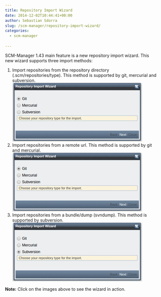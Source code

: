 ```yaml
---
title: Repository Import Wizard
date: 2014-12-02T10:44:41+00:00
author: Sebastian Sdorra
slug: /scm-manager/repository-import-wizard/
categories:
  - scm-manager

---
```

SCM-Manager 1.43 main feature is a new repository import wizard. This new wizard supports three import methods:

1.  Import repositories from the repository directory (.scm/repositories/type). This method is supported by git, mercurial and subversion.  
    [![directory-animated](assets/directory-animated.gif)](assets/directory-animated.gif "directory-animated")
2.  Import repositories from a remote url. This method is supported by git and mercurial.  
    [![url-animated](assets/url-animated.gif)](assets/url-animated.gif "url-animated")
3.  Import repositories from a bundle/dump (svndump). This method is supported by subversion.  
    [![bundle-animated](assets/bundle-animated.gif)](assets/bundle-animated.gif "bundle-animated")

**Note:** Click on the images above to see the wizard in action.

